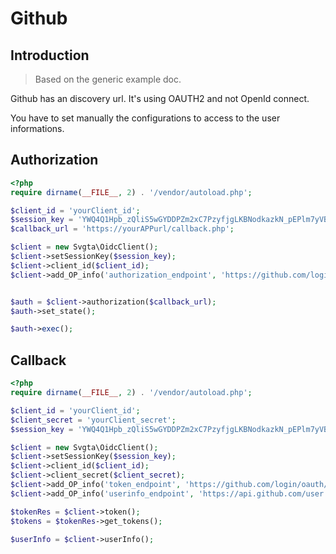 # Github

## Introduction
> Based on the generic example doc.

Github has an discovery url. It's using OAUTH2 and not OpenId connect.

You have to set manually the configurations to access to the user informations.

## Authorization

```PHP
<?php
require dirname(__FILE__, 2) . '/vendor/autoload.php';

$client_id = 'yourClient_id';
$session_key = 'YWQ4Q1Hpb_zQliS5wGYDDPZm2xC7PzyfjgLKBNodkazkN_pEPlm7yVBw5r9_pDzSwHJRsFVZShQyb_LFUSMBGQ';
$callback_url = 'https://yourAPPurl/callback.php';

$client = new Svgta\OidcClient();
$client->setSessionKey($session_key);
$client->client_id($client_id);
$client->add_OP_info('authorization_endpoint', 'https://github.com/login/oauth/authorize');


$auth = $client->authorization($callback_url);
$auth->set_state();

$auth->exec();
```

## Callback

```PHP
<?php
require dirname(__FILE__, 2) . '/vendor/autoload.php';

$client_id = 'yourClient_id';
$client_secret = 'yourClient_secret';
$session_key = 'YWQ4Q1Hpb_zQliS5wGYDDPZm2xC7PzyfjgLKBNodkazkN_pEPlm7yVBw5r9_pDzSwHJRsFVZShQyb_LFUSMBGQ';

$client = new Svgta\OidcClient();
$client->setSessionKey($session_key);
$client->client_id($client_id);
$client->client_secret($client_secret);
$client->add_OP_info('token_endpoint', 'https://github.com/login/oauth/access_token');
$client->add_OP_info('userinfo_endpoint', 'https://api.github.com/user');

$tokenRes = $client->token();
$tokens = $tokenRes->get_tokens();

$userInfo = $client->userInfo();
```
